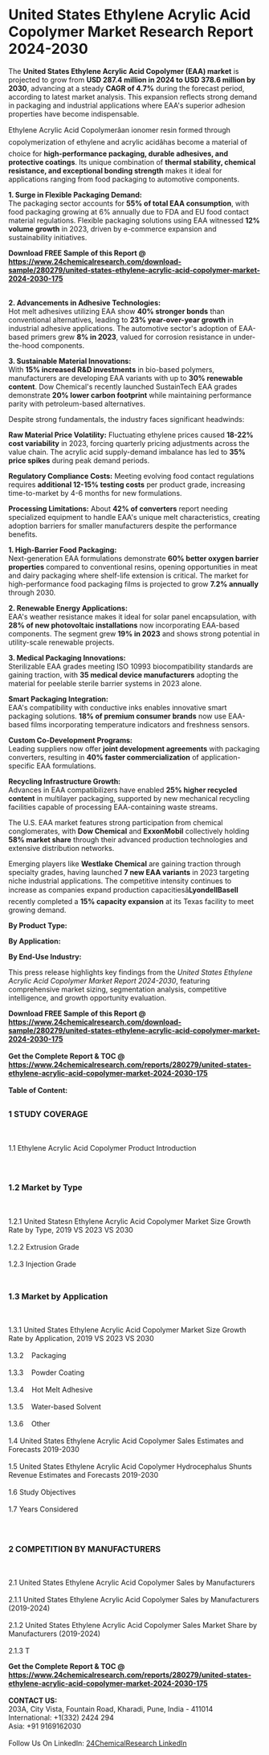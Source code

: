 <h1>United States Ethylene Acrylic Acid Copolymer  Market Research Report 2024-2030</h1><p>The <strong>United States Ethylene Acrylic Acid Copolymer (EAA) market</strong> is projected to grow from <strong>USD 287.4 million in 2024 to USD 378.6 million by 2030</strong>, advancing at a steady <strong>CAGR of 4.7%</strong> during the forecast period, according to latest market analysis. This expansion reflects strong demand in packaging and industrial applications where EAA's superior adhesion properties have become indispensable.</p><p>Ethylene Acrylic Acid Copolymerâan ionomer resin formed through copolymerization of ethylene and acrylic acidâhas become a material of choice for <strong>high-performance packaging, durable adhesives, and protective coatings</strong>. Its unique combination of <strong>thermal stability, chemical resistance, and exceptional bonding strength</strong> makes it ideal for applications ranging from food packaging to automotive components.</p><p><strong>1. Surge in Flexible Packaging Demand:</strong><br>
The packaging sector accounts for <strong>55% of total EAA consumption</strong>, with food packaging growing at 6% annually due to FDA and EU food contact material regulations. Flexible packaging solutions using EAA witnessed <strong>12% volume growth</strong> in 2023, driven by e-commerce expansion and sustainability initiatives.</p><div><b>Download FREE Sample of this Report @ 
            <a href="https://www.24chemicalresearch.com/download-sample/280279/united-states-ethylene-acrylic-acid-copolymer-market-2024-2030-175">
            https://www.24chemicalresearch.com/download-sample/280279/united-states-ethylene-acrylic-acid-copolymer-market-2024-2030-175</a></b></div><br><p><strong>2. Advancements in Adhesive Technologies:</strong><br>
Hot melt adhesives utilizing EAA show <strong>40% stronger bonds</strong> than conventional alternatives, leading to <strong>23% year-over-year growth</strong> in industrial adhesive applications. The automotive sector's adoption of EAA-based primers grew <strong>8% in 2023</strong>, valued for corrosion resistance in under-the-hood components.</p><p><strong>3. Sustainable Material Innovations:</strong><br>
With <strong>15% increased R&amp;D investments</strong> in bio-based polymers, manufacturers are developing EAA variants with up to <strong>30% renewable content</strong>. Dow Chemical's recently launched SustainTech EAA grades demonstrate <strong>20% lower carbon footprint</strong> while maintaining performance parity with petroleum-based alternatives.</p><p>Despite strong fundamentals, the industry faces significant headwinds:</p><p><strong>Raw Material Price Volatility:</strong> Fluctuating ethylene prices caused <strong>18-22% cost variability</strong> in 2023, forcing quarterly pricing adjustments across the value chain. The acrylic acid supply-demand imbalance has led to <strong>35% price spikes</strong> during peak demand periods.</p><p><strong>Regulatory Compliance Costs:</strong> Meeting evolving food contact regulations requires <strong>additional 12-15% testing costs</strong> per product grade, increasing time-to-market by 4-6 months for new formulations.</p><p><strong>Processing Limitations:</strong> About <strong>42% of converters</strong> report needing specialized equipment to handle EAA's unique melt characteristics, creating adoption barriers for smaller manufacturers despite the performance benefits.</p><p><strong>1. High-Barrier Food Packaging:</strong><br>
Next-generation EAA formulations demonstrate <strong>60% better oxygen barrier properties</strong> compared to conventional resins, opening opportunities in meat and dairy packaging where shelf-life extension is critical. The market for high-performance food packaging films is projected to grow <strong>7.2% annually</strong> through 2030.</p><p><strong>2. Renewable Energy Applications:</strong><br>
EAA's weather resistance makes it ideal for solar panel encapsulation, with <strong>28% of new photovoltaic installations</strong> now incorporating EAA-based components. The segment grew <strong>19% in 2023</strong> and shows strong potential in utility-scale renewable projects.</p><p><strong>3. Medical Packaging Innovations:</strong><br>
Sterilizable EAA grades meeting ISO 10993 biocompatibility standards are gaining traction, with <strong>35 medical device manufacturers</strong> adopting the material for peelable sterile barrier systems in 2023 alone.</p><p><strong>Smart Packaging Integration:</strong><br>
    EAA's compatibility with conductive inks enables innovative smart packaging solutions. <strong>18% of premium consumer brands</strong> now use EAA-based films incorporating temperature indicators and freshness sensors.</p><p><strong>Custom Co-Development Programs:</strong><br>
    Leading suppliers now offer <strong>joint development agreements</strong> with packaging converters, resulting in <strong>40% faster commercialization</strong> of application-specific EAA formulations.</p><p><strong>Recycling Infrastructure Growth:</strong><br>
    Advances in EAA compatibilizers have enabled <strong>25% higher recycled content</strong> in multilayer packaging, supported by new mechanical recycling facilities capable of processing EAA-containing waste streams.</p><p>The U.S. EAA market features strong participation from chemical conglomerates, with <strong>Dow Chemical</strong> and <strong>ExxonMobil</strong> collectively holding <strong>58% market share</strong> through their advanced production technologies and extensive distribution networks.</p><p>Emerging players like <strong>Westlake Chemical</strong> are gaining traction through specialty grades, having launched <strong>7 new EAA variants</strong> in 2023 targeting niche industrial applications. The competitive intensity continues to increase as companies expand production capacitiesâ<strong>LyondellBasell</strong> recently completed a <strong>15% capacity expansion</strong> at its Texas facility to meet growing demand.</p><p><strong>By Product Type:</strong></p><p><strong>By Application:</strong></p><p><strong>By End-Use Industry:</strong></p><p>This press release highlights key findings from the <em>United States Ethylene Acrylic Acid Copolymer Market Report 2024-2030</em>, featuring comprehensive market sizing, segmentation analysis, competitive intelligence, and growth opportunity evaluation.</p><div><b>Download FREE Sample of this Report @ 
            <a href="https://www.24chemicalresearch.com/download-sample/280279/united-states-ethylene-acrylic-acid-copolymer-market-2024-2030-175">
            https://www.24chemicalresearch.com/download-sample/280279/united-states-ethylene-acrylic-acid-copolymer-market-2024-2030-175</a></b></div><br><div><b>Get the Complete Report & TOC @ 
            <a href="https://www.24chemicalresearch.com/reports/280279/united-states-ethylene-acrylic-acid-copolymer-market-2024-2030-175">
            https://www.24chemicalresearch.com/reports/280279/united-states-ethylene-acrylic-acid-copolymer-market-2024-2030-175</a></b></div><br>
            <b>Table of Content:</b><p><h2><span style="font-size:16px"><strong>1 STUDY COVERAGE</strong></span></h2><br />
<p>1.1 Ethylene Acrylic Acid Copolymer  Product Introduction</p><br />
<h2><span style="font-size:16px"><strong>1.2 Market by Type</strong></span></h2><br />
<p>1.2.1 United Statesn Ethylene Acrylic Acid Copolymer  Market Size Growth Rate by Type, 2019 VS 2023 VS 2030<br /><br />
1.2.2 Extrusion Grade&nbsp;&nbsp; &nbsp;<br /><br />
1.2.3 Injection Grade<br /><br />
<h2><span style="font-size:16px"><strong>1.3 Market by Application</strong></span></h2><br />
<p>1.3.1 United States Ethylene Acrylic Acid Copolymer  Market Size Growth Rate by Application, 2019 VS 2023 VS 2030<br /><br />
1.3.2&nbsp;&nbsp; &nbsp;Packaging<br /><br />
1.3.3&nbsp;&nbsp; &nbsp;Powder Coating<br /><br />
1.3.4&nbsp;&nbsp; &nbsp;Hot Melt Adhesive<br /><br />
1.3.5&nbsp;&nbsp; &nbsp;Water-based Solvent<br /><br />
1.3.6&nbsp;&nbsp; &nbsp;Other<br /><br />
1.4 United States Ethylene Acrylic Acid Copolymer  Sales Estimates and Forecasts 2019-2030<br /><br />
1.5 United States Ethylene Acrylic Acid Copolymer  Hydrocephalus Shunts Revenue Estimates and Forecasts 2019-2030<br /><br />
1.6 Study Objectives<br /><br />
1.7 Years Considered</p><br />
<h2><span style="font-size:16px"><strong>2 COMPETITION BY MANUFACTURERS</strong></span></h2><br />
<p>2.1 United States Ethylene Acrylic Acid Copolymer  Sales by Manufacturers<br /><br />
2.1.1 United States Ethylene Acrylic Acid Copolymer  Sales by Manufacturers (2019-2024)<br /><br />
2.1.2 United States Ethylene Acrylic Acid Copolymer  Sales Market Share by Manufacturers (2019-2024)<br /><br />
2.1.3 T</p><div><b>Get the Complete Report & TOC @ 
            <a href="https://www.24chemicalresearch.com/reports/280279/united-states-ethylene-acrylic-acid-copolymer-market-2024-2030-175">
            https://www.24chemicalresearch.com/reports/280279/united-states-ethylene-acrylic-acid-copolymer-market-2024-2030-175</a></b></div><br><b>CONTACT US:</b><br>
            203A, City Vista, Fountain Road, Kharadi, Pune, India - 411014<br>
            International: +1(332) 2424 294<br>
            Asia: +91 9169162030 <br><br>
            Follow Us On LinkedIn: <a href="https://www.linkedin.com/company/24chemicalresearch/">24ChemicalResearch LinkedIn</a>
